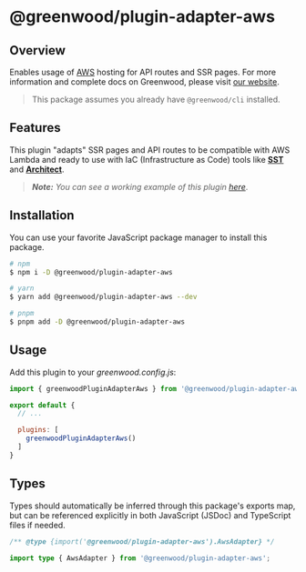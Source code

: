 # @greenwood/plugin-adapter-aws

## Overview

Enables usage of [AWS](https://aws.amazon.com/) hosting for API routes and SSR pages.  For more information and complete docs on Greenwood, please visit [our website](https://www.greenwoodjs.dev).

> This package assumes you already have `@greenwood/cli` installed.

## Features

This plugin "adapts" SSR pages and API routes to be compatible with AWS Lambda and ready to use with IaC (Infrastructure as Code) tools like [**SST**](https://sst.dev/) and [**Architect**](https://arc.codes/).

> _**Note:** You can see a working example of this plugin [here](https://github.com/ProjectEvergreen/greenwood-demo-adapter-aws)_.


## Installation

You can use your favorite JavaScript package manager to install this package.

```bash
# npm
$ npm i -D @greenwood/plugin-adapter-aws

# yarn
$ yarn add @greenwood/plugin-adapter-aws --dev

# pnpm
$ pnpm add -D @greenwood/plugin-adapter-aws
```

## Usage

Add this plugin to your _greenwood.config.js_:

```javascript
import { greenwoodPluginAdapterAws } from '@greenwood/plugin-adapter-aws';

export default {
  // ...

  plugins: [
    greenwoodPluginAdapterAws()
  ]
}
```

## Types

Types should automatically be inferred through this package's exports map, but can be referenced explicitly in both JavaScript (JSDoc) and TypeScript files if needed.

```js
/** @type {import('@greenwood/plugin-adapter-aws').AwsAdapter} */
```

```ts
import type { AwsAdapter } from '@greenwood/plugin-adapter-aws';
```